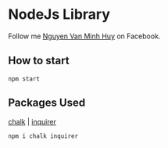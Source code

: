 # NodeJs Library

Follow me [Nguyen Van Minh Huy](https://facebook.com/yuhwepo) on Facebook.

## How to start

```
npm start
```

## Packages Used

[chalk](https://github.com/chalk/chalk) | 
[inquirer](https://github.com/SBoudrias/Inquirer.js)

```sh
npm i chalk inquirer
```
